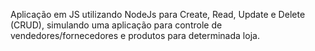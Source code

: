 Aplicação em JS utilizando NodeJs para Create, Read, Update e Delete (CRUD), simulando uma aplicação para controle de vendedores/fornecedores e produtos para determinada loja.
